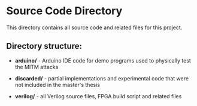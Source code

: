 # Source Code Directory

This directory contains all source code and related files for this project.

## Directory structure:

* **arduino/** - Arduino IDE code for demo programs used to physically test the MITM attacks

* **discarded/** - partial implementations and experimental code that were not included in the master's thesis

* **verilog/** - all Verilog source files, FPGA build script and related files
